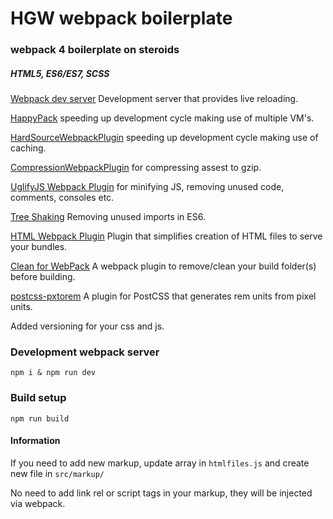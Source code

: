 # HGW webpack boilerplate

### webpack 4 boilerplate on steroids

##### HTML5, ES6/ES7, SCSS

[Webpack dev server](https://github.com/webpack/webpack-dev-server) Development server that provides live reloading.

[HappyPack](https://github.com/amireh/happypack) speeding up development cycle making use of multiple VM's.

[HardSourceWebpackPlugin](https://github.com/mzgoddard/hard-source-webpack-plugin) speeding up development cycle making use of caching. 

[CompressionWebpackPlugin](https://webpack.js.org/plugins/compression-webpack-plugin/) for compressing assest to gzip.

[UglifyJS Webpack Plugin](https://github.com/webpack-contrib/uglifyjs-webpack-plugin) for minifying JS, removing unused code, comments, consoles etc.

[Tree Shaking](https://webpack.js.org/guides/tree-shaking/) Removing unused imports in ES6.

[HTML Webpack Plugin](https://github.com/jantimon/html-webpack-plugin) Plugin that simplifies creation of HTML files to serve your bundles.

[Clean for WebPack](https://github.com/johnagan/clean-webpack-plugin) A webpack plugin to remove/clean your build folder(s) before building.

[postcss-pxtorem](https://github.com/cuth/postcss-pxtorem)
A plugin for PostCSS that generates rem units from pixel units.


Added versioning for your css and js. 

### Development webpack server
`npm i & npm run dev` 

### Build setup
`npm run build`

#### Information

If you need to add new markup, update array in `htmlfiles.js` and create new file in `src/markup/`

No need to add link rel or script tags in your markup, they will be injected via webpack.